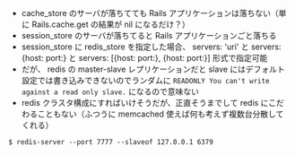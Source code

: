 - cache_store のサーバが落ちてても Rails アプリケーションは落ちない（単に Rails.cache.get の結果が nil になるだけ？）
- session_store のサーバが落ちてると Rails アプリケーションごと落ちる
- session\_store に redis_store を指定した場合、 servers: 'uri' と servers: {host: port:} と servers: [{host: port:}, {host: port:}] 形式で指定可能
- だが、 redis の master-slave レプリケーションだと slave にはデフォルト設定では書き込みできないのでランダムに `READONLY You can't write against a read only slave.` になるので意味ない
- redis クラスタ構成にすればいけそうだが、正直そうまでして redis にこだわることもない（ふつうに memcached 使えば何も考えず複数台分散してくれる）

```
$ redis-server --port 7777 --slaveof 127.0.0.1 6379
```

